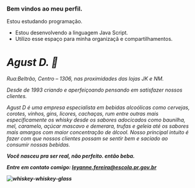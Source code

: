 ###  Bem vindos ao meu perfil.   
 Estou estudando programação. 
- Estou desenvolvendo a linguagem Java Script.
-  Utilizo esse espaço para minha organizaçã e compartilhamentos.

### <h1> <em> Agust D. 🍺
  
  Rua:Beltrão, Centro – 1306, nas proximidades das lojas JK e NM.

Desde de 1993 criando e aperfeiçoando pensando em satisfazer nossos clientes.

Agust D é uma empresa especialista em bebidas alcoólicas como cervejas, corotes, vinhos, gins, licores, cachaças, rum entre outras mais especificamente os whisky desde os sabores adocicados como baunilha, mel, caramelo, açúcar mascavo e demerara, trufas e geleia até os sabores mais amargos com maior concentração de álcool.
 Nosso principal intuito é fazer com que nossos clientes possam se sentir bem e saciado ao consumir nossas bebidas.
  
  <strong> Você nasceu pra ser real, não perfeito.
  <strng> então beba.

  <strong> Entre em contato comigo:
      leyanne.fereira@escola.pr.gov.br
    
  
![whiskey-whiskey-glass](https://github.com/leyanne-k7-7/Leyanne/assets/134114311/48b5fe1b-2606-4bac-b552-751a22cc58c2)
